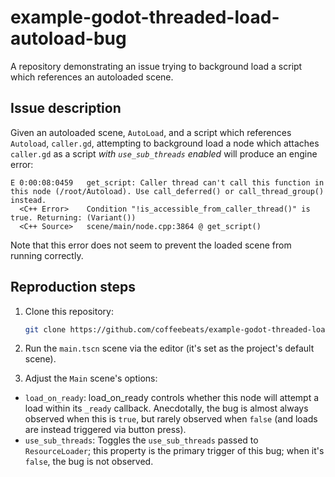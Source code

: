 # example-godot-threaded-load-autoload-bug

A repository demonstrating an issue trying to background load a script which references an autoloaded scene.

## Issue description

Given an autoloaded scene, `AutoLoad`, and a script which references `Autoload`, `caller.gd`, attempting to background load a node which attaches `caller.gd` as a script _with `use_sub_threads` enabled_ will produce an engine error:

```
E 0:00:08:0459   get_script: Caller thread can't call this function in this node (/root/Autoload). Use call_deferred() or call_thread_group() instead.
  <C++ Error>    Condition "!is_accessible_from_caller_thread()" is true. Returning: (Variant())
  <C++ Source>   scene/main/node.cpp:3864 @ get_script()
```

Note that this error does not seem to prevent the loaded scene from running correctly.

## Reproduction steps

1. Clone this repository:

    ```sh
    git clone https://github.com/coffeebeats/example-godot-threaded-load-autoload-bug.git
    ```

2. Run the `main.tscn` scene via the editor (it's set as the project's default scene).

3. Adjust the `Main` scene's options:

- `load_on_ready`: load_on_ready controls whether this node will attempt a load within its `_ready` callback. Anecdotally, the bug is almost always observed when this is `true`, but rarely observed when `false` (and loads are instead triggered via button press).
- `use_sub_threads`: Toggles the `use_sub_threads` passed to `ResourceLoader`; this property is the primary trigger of this bug; when it's `false`, the bug is not observed.
